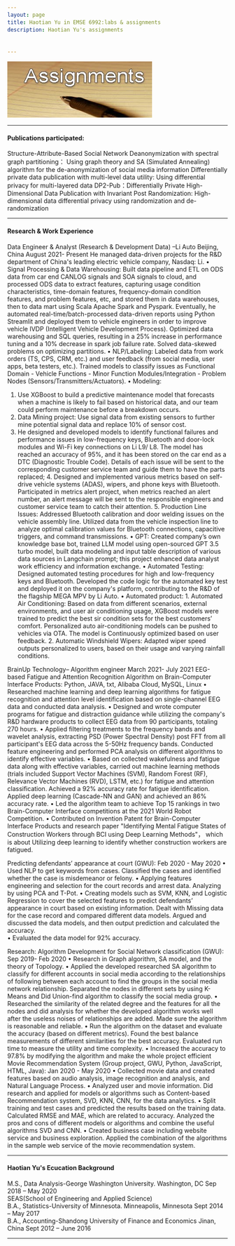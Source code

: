 ```yaml
---
layout: page
title: Haotian Yu in EMSE 6992:labs & assignments
description: Haotian Yu's assignments


---
```


 <img src="assignments.jpg" alt="assignments" title="assignments"/>
 
 ---



#### <a name="Publications"></a>Publications participated:

Structure-Attribute-Based Social Network Deanonymization with spectral graph partitioning：
      Using graph theory and SA (Simulated Annealing) algorithm for the de-anonymization of social media information
Differentially private data publication with multi-level data utility: 
      Using differential privacy for multi-layered data
DP2-Pub：Differentially Private High-Dimensional Data Publication with Invariant Post Randomization: 
      High-dimensional data differential privacy using randomization and de-randomization

---


#### <a name="researchbackground"></a>Research & Work Experience

Data Engineer & Analyst (Research & Development Data) –Li Auto      Beijing, China                   August 2021- Present 
He managed data-driven projects for the R&D department of China's leading electric vehicle company, Nasdaq: Li.
•	Signal Processing & Data Warehousing: Built data pipeline and ETL on ODS data from car end CANLOG signals and SOA signals to cloud, and processed ODS data to extract features, capturing usage condition characteristics, time-domain features, frequency-domain condition features, and problem features, etc, and stored them in data warehouses, then to data mart using Scala Apache Spark and Pyspark. Eventually, he automated real-time/batch-processed data-driven reports using Python Streamlit and deployed them to vehicle engineers in order to improve vehicle IVDP (Intelligent Vehicle Development Process). Optimized data warehousing and SQL queries, resulting in a 25% increase in performance tuning and a 10% decrease in spark job failure rate. Solved data-skewed problems on optimizing partitions. 
•	NLP/Labeling: Labeled data from work orders (TS, CPS, CRM, etc.) and user feedback (from social media, user apps, beta testers, etc.). Trained models to classify issues as Functional Domain - Vehicle Functions - Minor Function Modules/Integration - Problem Nodes (Sensors/Transmitters/Actuators).
•	Modeling: 
1. Use XGBoost to build a predictive maintenance model that forecasts when a machine is likely to fail based on historical data, and our team could perform maintenance before a breakdown occurs.
2. Data Mining project: Use signal data from existing sensors to further mine potential signal data and replace 10% of sensor cost.
3. He designed and developed models to identify functional failures and performance issues in low-frequency keys, Bluetooth and door-lock modules and Wi-Fi key connections on Li L9/ L8. The model has reached an accuracy of 95%, and it has been stored on the car end as a DTC (Diagnostic Trouble Code). Details of each issue will be sent to the corresponding customer service team and guide them to have the parts replaced; 4. Designed and implemented various metrics based on self-drive vehicle systems (ADAS), wipers, and phone keys with Bluetooth. Participated in metrics alert project, when metrics reached an alert number, an alert message will be sent to the responsible engineers and customer service team to catch their attention. 5. Production Line Issues: Addressed Bluetooth calibration and door welding issues on the vehicle assembly line. Utilized data from the vehicle inspection line to analyze optimal calibration values for Bluetooth connections, capacitive triggers, and command transmissions.
•	GPT: Created company’s own knowledge base bot,  trained LLM model using open-sourced GPT 3.5 turbo model, built data modeling and input table description of various data sources in Langchain prompt; this project enhanced data analyst work efficiency and  information exchange. 
•	Automated Testing: Designed automated testing procedures for high and low-frequency keys and Bluetooth. Developed the code logic for the automated key test and deployed it on the company's platform, contributing to the R&D of the flagship MEGA MPV by Li Auto.
•	Automated product: 1. Automated Air Conditioning: Based on data from different scenarios, external environments, and user air conditioning usage, XGBoost models were trained to predict the best sir condition sets for the best customers’ comfort. Personalized auto air-conditioning models can be pushed to vehicles via OTA. The model is Continuously optimized based on user feedback. 2. Automatic Windshield Wipers: Adapted wiper speed outputs personalized to users, based on their usage and varying rainfall conditions.


BrainUp Technology– Algorithm engineer                March 2021- July 2021
EEG-based Fatigue and Attention Recognition Algorithm on Brain-Computer Interface Products: Python, JAVA, txt, Alibaba Cloud, MySQL, Linux
•	Researched machine learning and deep learning algorithms for fatigue recognition and attention level identification based on single-channel EEG data and conducted data analysis.
•	Designed and wrote computer programs for fatigue and distraction guidance while utilizing the company's R&D hardware products to collect EEG data from 90 participants, totaling 270 hours.
•	Applied filtering treatments to the frequency bands and wavelet analysis, extracting PSD (Power Spectral Density) post FFT from all participant's EEG data across the 5-50Hz frequency bands. Conducted feature engineering and performed PCA analysis on different algorithms to identify effective variables.
•	Based on collected wakefulness and fatigue data along with effective variables, carried out machine learning methods (trials included Support Vector Machines (SVM), Random Forest (RF), Relevance Vector Machines (RVD), LSTM, etc.) for fatigue and attention classification. Achieved a 92% accuracy rate for fatigue identification. Applied deep learning (Cascade-NN and GAN) and achieved an 86% accuracy rate.
•	Led the algorithm team to achieve Top 15 rankings in two Brain-Computer Interface competitions at the 2021 World Robot Competition.
•	Contributed on Invention Patent for Brain-Computer Interface Products and research paper "Identifying Mental Fatigue States of Construction Workers through BCI using Deep Learning Methods"， which is about Utilizing deep learning to identify whether construction workers are fatigued.


Predicting defendants’ appearance at court (GWU):              Feb 2020 - May 2020
•	Used NLP to get keywords from cases. Classified the cases and identified whether the case is misdemeanor or felony.
•	Applying features engineering and selection for the court records and arrest data. Analyzing by using PCA and T-Pot.
•	Creating models such as SVM, KNN, and Logistic Regression to cover the selected features to predict defendants’ appearance in court based on existing information. Dealt with Missing data for the case record and compared different data models. Argued and discussed the data models, and then output prediction and calculated the accuracy.  
•	Evaluated the data model for 92% accuracy. 

Research: Algorithm Development for Social Network classification (GWU):	Sep 2019- Feb 2020
•	Research in Graph algorithm, SA model, and the theory of  Topology.
•	Applied the developed researched SA algorithm to classify for different accounts in social media according to the relationships of following between each account to find the groups in the social media network relationship. Separated the nodes in different sets by using K-Means and Did Union-find algorithm to classify the social media group.
•	Researched the similarity of the related degree and the features for all the nodes and did analysis for whether the developed algorithm works well after the useless noises of relationships are added. Made sure the algorithm is reasonable and reliable.
•	Run the algorithm on the dataset and evaluate the accuracy (based on different metrics). Found the best balance measurements of different similarities for the best accuracy. Evaluated run time to measure the utility and time complexity.
•	Increased the accuracy to 97.8% by modifying the algorithm and make the whole project efficient
Movie Recommendation System (Group project, GWU, Python, JavaScript, HTML, Java):     Jan 2020 - May 2020
•	Collected movie data and created features based on audio analysis, image recognition and analysis, and Natural Language Process.
•	Analyzed user and movie information. Did research and applied for models or algorithms such as Content-based Recommendation system, SVD, KNN, CNN, for the data analytics.
•	Split training and test cases and predicted the results based on the training data. Calculated RMSE and MAE, which are related to accuracy. Analyzed the pros and cons of different models or algorithms and combine the useful algorithms SVD and CNN.
•	Created business case including website service and business exploration. Applied the combination of the algorithms in the sample web service of the movie recommendation system.



---


#### <a name="education"></a>Haotian Yu's Ecucation Background
M.S., Data Analysis-George Washington University. Washington, DC            Sep 2018 – May 2020  
         SEAS(School of Engineering and Applied Science)  
B.A., Statistics-University of Minnesota. Minneapolis, Minnesota             Sept 2014 – May 2017  
B.A., Accounting-Shandong University of Finance and Economics Jinan, China  Sept 2012 – June 2016                             

---

 <!--         

<div class="navbar">
    <div class="navbar-inner">
        <ul class="nav">
            <ul class="nav">
                <li><a href="#Assignment1">Assignment1</a></li>
            </ul>
            <ul class="nav1">
                <li><a href="#Assignment2">Assignment2</a></li>
            </ul>
            <ul class="nav2">
                <li><a href="#Assignment3">Assignment3</a></li>
            </ul>
            <ul class="nav3">
                <li><a href="#Assignment4">Assignment4</a></li>
            </ul>
            <ul class="nav4">
                <li><a href="#ExtraCredit">Extra Credit Assignment</a></li>
            </ul>
        </ul>
    </div>
</div>


### EMSE 6992 Assignments for Haotian Yu
####  <a name="Assignment1"></a>Assignment1

[Lab: Exploratory Data Analysis for Classification using Pandas and Matplotlib (data maniuplation and aggregation)](https://github.com/bsharvey/EMSEDataAnalytics/blob/master/EMSE6992_Labs/lab3/lab3full.ipynb)


[Lab: Exploratory Data Analysis for Classification using Pandas and Matplotlib (visualization)](https://github.com/bsharvey/EMSEDataAnalytics/blob/master/EMSE6992_Labs/lab3/lab3full.ipynb)


|Haotian Yu's Assignment 1 result | Repository           |
| ---------------------- |:--------------------------:|
|[assignment 1 results](https://github.com/HaotianYu123/HaotianYu123.github.io/blob/master/Assignments/HaotianYu_Assignment1.ipynb)| [assignment1 repositiory](https://github.com/HaotianYu123/HaotianYu123.github.io/tree/master/Assignments)

---


####  <a name="Assignment2"></a>Assignment2

[Lab: Scikit-Learn, Regression, PCA (scientific computing)](https://github.com/bsharvey/EMSEDataAnalytics/blob/master/EMSE6992_Labs/lab4/Lab4full.ipynb)

[Lab: Bias, Variance, Cross-Validation (statistic alanalysis)](https://github.com/bsharvey/EMSEDataAnalytics/blob/master/EMSE6992_Labs/lab5/Lab5.ipynb)
[Lab: Bayes, Linear Regression, and Metropolis Sampling (statistic alanalysis)](https://github.com/bsharvey/EMSEDataAnalytics/tree/master/EMSE6992_Labs/lab6)


|Haotian Yu's Assignment 2 result | Repository                 |
| ---------------------- |:--------------------------:|
|[assignment2 results](https://github.com/HaotianYu123/HaotianYu123.github.io/blob/master/Assignments/HaotianYu_Assignment2.ipynb)| [assignment2 repositiory](https://github.com/HaotianYu123/HaotianYu123.github.io/tree/master/Assignments)|

---


####  <a name="Assignment3"></a>Assignment3

[Lab: Neural Networks(machine learning part1/deep learning)](https://github.com/bsharvey/EMSEDataAnalytics/blob/master/EMSE6992_Labs/lab10/Lab_10.ipynb)


[Lab: Support Vector Machines (machine learning part2)](https://github.com/bsharvey/EMSEDataAnalytics/blob/master/EMSE6992_Labs/lab10/Lab_10.ipynb)


| Haotian Yu's Assignment 3 result| Repository                 |
| ---------------------- |:--------------------------:|
| [assignment3 results](https://github.com/HaotianYu123/HaotianYu123.github.io/blob/master/Assignments/HaotianYu_Assignment3.ipynb)| [assignment3 repositiory](https://github.com/HaotianYu123/HaotianYu123.github.io/tree/master/Assignments)|

---



####  <a name="Assignment4"></a>Assignment4

[Lab: Networks (network analysis)](https://github.com/bsharvey/EMSEDataAnalytics/blob/master/EMSE6992_Labs/lab9/lab_9_with_answers.ipynb)

[Lab: MapReduce (big data analytics)](https://github.com/bsharvey/EMSEDataAnalytics/blob/master/EMSE6992_Labs/lab8/lab8_mapreduce.ipynb)


| Haotian Yu's Assignment 4 result | Repository                 |
| ---------------------- |:--------------------------:|
| [assignment4 results](https://haotianyu123.github.io/)| [assignment4 repositiory](https://haotianyu123.github.io/)|

---


####  <a name="ExtraCredit"></a>Extra Credit Assignment

[Lab: Web Scraping (webs craping)](https://github.com/bsharvey/EMSEDataAnalytics/blob/master/EMSE6992_Labs/lab2/Lab_2_A_Johanna.ipynb)


[Lab: Sampling and Text Processing (sampling and text processing) ](https://github.com/bsharvey/EMSEDataAnalytics/blob/master/EMSE6992_Labs/lab7/GibbsSampler.ipynb)

| Results                | Repository                 |
| ---------------------- |:--------------------------:|
| [Extra Credit results]()| [Extra Credit repositiory]()|

---
---
